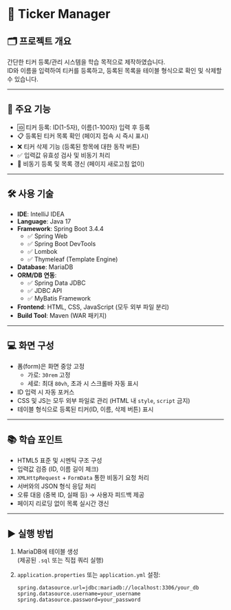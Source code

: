 # 📌 Ticker Manager

## 🗂 프로젝트 개요
간단한 티커 등록/관리 시스템을 학습 목적으로 제작하였습니다.  
ID와 이름을 입력하여 티커를 등록하고, 등록된 목록을 테이블 형식으로 확인 및 삭제할 수 있습니다.

---

## 🚀 주요 기능

- 🆔 티커 등록: ID(1-5자), 이름(1-100자) 입력 후 등록
- 📋 등록된 티커 목록 확인 (페이지 접속 시 즉시 표시)
- ❌ 티커 삭제 기능 (등록된 항목에 대한 동작 버튼)
- ✅ 입력값 유효성 검사 및 비동기 처리
- 📡 비동기 등록 및 목록 갱신 (페이지 새로고침 없이)

---

## 🛠 사용 기술

- **IDE**: IntelliJ IDEA
- **Language**: Java 17
- **Framework**: Spring Boot 3.4.4  
  - ✅ Spring Web  
  - ✅ Spring Boot DevTools  
  - ✅ Lombok  
  - ✅ Thymeleaf (Template Engine)
- **Database**: MariaDB
- **ORM/DB 연동**:  
  - ✅ Spring Data JDBC  
  - ✅ JDBC API  
  - ✅ MyBatis Framework
- **Frontend**: HTML, CSS, JavaScript (모두 외부 파일 분리)
- **Build Tool**: Maven (WAR 패키지)

---

## 💻 화면 구성

- 폼(form)은 화면 중앙 고정
  - 가로: `30rem` 고정
  - 세로: 최대 `80vh`, 초과 시 스크롤바 자동 표시
- ID 입력 시 자동 포커스
- CSS 및 JS는 모두 외부 파일로 관리 (HTML 내 `style`, `script` 금지)
- 테이블 형식으로 등록된 티커(ID, 이름, 삭제 버튼) 표시

---

## 📚 학습 포인트

- HTML5 표준 및 시멘틱 구조 구성
- 입력값 검증 (ID, 이름 길이 체크)
- `XMLHttpRequest` + `FormData` 통한 비동기 요청 처리
- 서버와의 JSON 형식 응답 처리
- 오류 대응 (중복 ID, 실패 등) → 사용자 피드백 제공
- 페이지 리로딩 없이 목록 실시간 갱신

---

## ▶ 실행 방법

1. MariaDB에 테이블 생성  
   (제공된 `.sql` 또는 직접 쿼리 실행)

2. `application.properties` 또는 `application.yml` 설정:
   ```properties
   spring.datasource.url=jdbc:mariadb://localhost:3306/your_db
   spring.datasource.username=your_username
   spring.datasource.password=your_password
